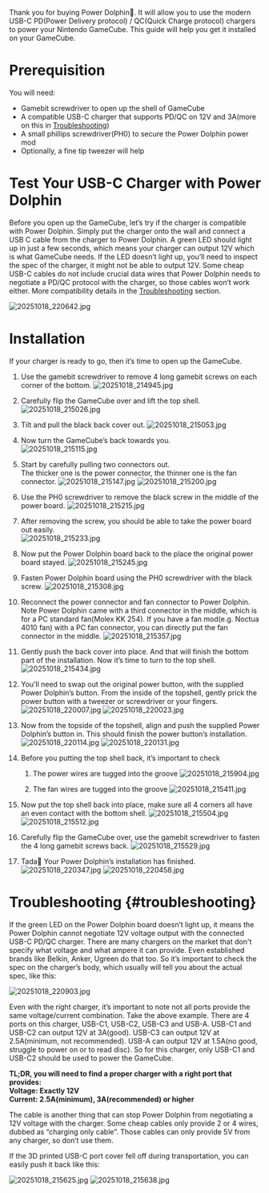 Thank you for buying Power Dolphin🐬. It will allow you to use the modern USB-C PD(Power Delivery protocol) / QC(Quick Charge protocol) chargers to power your Nintendo GameCube. This guide will help you get it installed on your GameCube.

# Prerequisition

You will need:

- Gamebit screwdriver to open up the shell of GameCube  
- A compatible USB-C charger that supports PD/QC on 12V and 3A(more on this in [Troubleshooting](#troubleshooting))  
- A small phillips screwdriver(PH0) to secure the Power Dolphin power mod  
- Optionally, a fine tip tweezer will help

# Test Your USB-C Charger with Power Dolphin

Before you open up the GameCube, let’s try if the charger is compatible with Power Dolphin. Simply put the charger onto the wall and connect a USB C cable from the charger to Power Dolphin. A green LED should light up in just a few seconds, which means your charger can output 12V which is what GameCube needs. If the LED doesn’t light up, you’ll need to inspect the spec of the charger, it might not be able to output 12V. Some cheap USB-C cables do not include crucial data wires that Power Dolphin needs to negotiate a PD/QC protocol with the charger, so those cables won’t work either. More compatibility details in the [Troubleshooting](#troubleshooting) section.

![20251018_220642.jpg](images/20251018_220642.jpg)

# Installation

If your charger is ready to go, then it’s time to open up the GameCube.

1. Use the gamebit screwdriver to remove 4 long gamebit screws on each corner of the bottom.
![20251018_214945.jpg](images/20251018_214945.jpg)

2. Carefully flip the GameCube over and lift the top shell.
![20251018_215026.jpg](images/20251018_215026.jpg)

3. Tilt and pull the black back cover out.
![20251018_215053.jpg](images/20251018_215053.jpg)

4. Now turn the GameCube’s back towards you.  
![20251018_215115.jpg](images/20251018_215115.jpg)

5. Start by carefully pulling two connectors out.   
   The thicker one is the power connector, the thinner one is the fan connector.
![20251018_215147.jpg](images/20251018_215200.jpg)
![20251018_215200.jpg](images/20251018_215200.jpg)

6. Use the PH0 screwdriver to remove the black screw in the middle of the power board.
![20251018_215215.jpg](images/20251018_215215.jpg)

7. After removing the screw, you should be able to take the power board out easily.  
![20251018_215233.jpg](images/20251018_215233.jpg)

8. Now put the Power Dolphin board back to the place the original power board stayed.
![20251018_215245.jpg](images/20251018_215245.jpg)

9. Fasten Power Dolphin board using the PH0 screwdriver with the black screw.
![20251018_215308.jpg](images/20251018_215308.jpg)

10. Reconnect the power connector and fan connector to Power Dolphin. Note Power Dolphin came with a third connector in the middle, which is for a PC standard fan(Molex KK 254). If you have a fan mod(e.g. Noctua 4010 fan) with a PC fan connector, you can directly put the fan connector in the middle.
![20251018_215357.jpg](images/20251018_215357.jpg)

11. Gently push the back cover into place. And that will finish the bottom part of the installation. Now it’s time to turn to the top shell.  
![20251018_215434.jpg](images/20251018_215434.jpg)

12. You’ll need to swap out the original power button, with the supplied Power Dolphin’s button. From the inside of the topshell, gently prick the power button with a tweezer or screwdriver or your fingers.
![20251018_220007.jpg](images/20251018_220007.jpg)
![20251018_220023.jpg](images/20251018_220023.jpg)

13. Now from the topside of the topshell, align and push the supplied Power Dolphin’s button in. This should finish the power button’s installation.
![20251018_220114.jpg](images/20251018_220114.jpg)
![20251018_220131.jpg](images/20251018_220131.jpg)

14. Before you putting the top shell back, it’s important to check

    1. The power wires are tugged into the groove
![20251018_215904.jpg](images/20251018_215904.jpg)

    2. The fan wires are tugged into the groove
![20251018_215411.jpg](images/20251018_215411.jpg)

15. Now put the top shell back into place, make sure all 4 corners all have an even contact with the bottom shell.
![20251018_215504.jpg](images/20251018_215504.jpg)
![20251018_215512.jpg](images/20251018_215512.jpg)

16. Carefully flip the GameCube over, use the gamebit screwdriver to fasten the 4 long gamebit screws back.
![20251018_215529.jpg](images/20251018_215529.jpg)

17. Tada🎉 Your Power Dolphin’s installation has finished.
![20251018_220347.jpg](images/20251018_220347.jpg)
![20251018_220458.jpg](images/20251018_220458.jpg)


# Troubleshooting {#troubleshooting}

If the green LED on the Power Dolphin board doesn’t light up, it means the Power Dolphin cannot negotiate 12V voltage output with the connected USB-C PD/QC charger. There are many chargers on the market that don't specify what voltage and what ampere it can provide. Even established brands like Belkin, Anker, Ugreen do that too. So it’s important to check the spec on the charger’s body, which usually will tell you about the actual spec, like this:

![20251018_220903.jpg](images/20251018_220903.jpg)

Even with the right charger, it’s important to note not all ports provide the same voltage/current combination. Take the above example. There are 4 ports on this charger, USB-C1, USB-C2, USB-C3 and USB-A. USB-C1 and USB-C2 can output 12V at 3A(good). USB-C3 can output 12V at 2.5A(minimum, not recommended). USB-A can output 12V at 1.5A(no good, struggle to power on or to read disc). So for this charger, only USB-C1 and USB-C2 should be used to power the GameCube.

**TL;DR, you will need to find a proper charger with a right port that provides:**  
**Voltage: Exactly 12V**  
**Current: 2.5A(minimum), 3A(recommended) or higher**

The cable is another thing that can stop Power Dolphin from negotiating a 12V voltage with the charger. Some cheap cables only provide 2 or 4 wires, dubbed as “charging only cable”. Those cables can only provide 5V from any charger, so don’t use them.

If the 3D printed USB-C port cover fell off during transportation, you can easily push it back like this:

![20251018_215625.jpg](images/20251018_215625.jpg)
![20251018_215638.jpg](images/20251018_215638.jpg)
